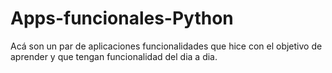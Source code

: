 # Apps-funcionales-Python

Acá son un par de aplicaciones funcionalidades que hice con el objetivo de aprender y que tengan funcionalidad del dia a dia.
